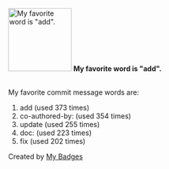 <img src="https://my-badges.github.io/my-badges/favorite-word.png" alt="My favorite word is &quot;add&quot;." title="My favorite word is &quot;add&quot;." width="128">
<strong>My favorite word is &quot;add&quot;.</strong>
<br><br>

My favorite commit message words are:

1. add (used 373 times)
2. co-authored-by: (used 354 times)
3. update (used 255 times)
4. doc: (used 223 times)
5. fix (used 202 times)


Created by <a href="https://github.com/my-badges/my-badges">My Badges</a>